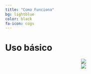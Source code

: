 ```yaml
---
title: "Como Funciona"
bg: lightblue
color: black
fa-icon: cogs
---
```


# Uso básico


<div style="text-align:center">
  <img src="http://www.oleaconsulting.com.mx/tvc/infografia-tvc-2.png" />
</div>



<div style="text-align:center">
  <img src="http://www.oleaconsulting.com.mx/tvc/blockchain-tvc.png" />
</div>


